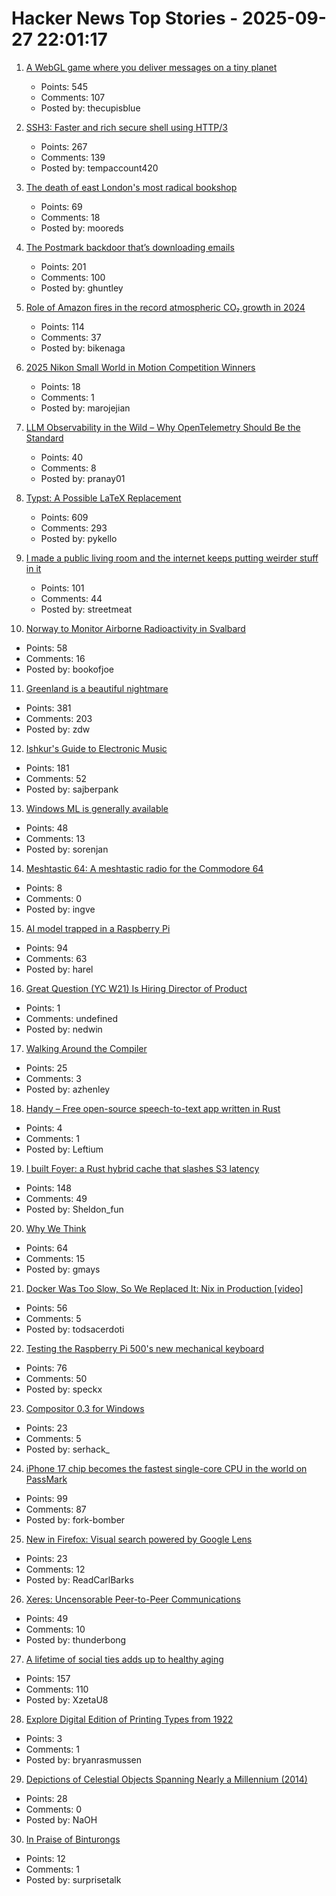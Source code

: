 # Hacker News Top Stories - 2025-09-27 22:01:17

1. [A WebGL game where you deliver messages on a tiny planet](https://messenger.abeto.co/)
   - Points: 545
   - Comments: 107
   - Posted by: thecupisblue

2. [SSH3: Faster and rich secure shell using HTTP/3](https://github.com/francoismichel/ssh3)
   - Points: 267
   - Comments: 139
   - Posted by: tempaccount420

3. [The death of east London's most radical bookshop](https://www.the-londoner.co.uk/scarlett-letters-closure-left-wing-bookshop/)
   - Points: 69
   - Comments: 18
   - Posted by: mooreds

4. [The Postmark backdoor that’s downloading emails](https://www.koi.security/blog/postmark-mcp-npm-malicious-backdoor-email-theft)
   - Points: 201
   - Comments: 100
   - Posted by: ghuntley

5. [Role of Amazon fires in the record atmospheric CO₂ growth in 2024](https://essopenarchive.org/doi/full/10.22541/essoar.175874118.83695562/v1)
   - Points: 114
   - Comments: 37
   - Posted by: bikenaga

6. [2025 Nikon Small World in Motion Competition Winners](https://www.nikonsmallworld.com/galleries/2025-small-world-in-motion-competition)
   - Points: 18
   - Comments: 1
   - Posted by: marojejian

7. [LLM Observability in the Wild – Why OpenTelemetry Should Be the Standard](https://signoz.io/blog/llm-observability-opentelemetry/)
   - Points: 40
   - Comments: 8
   - Posted by: pranay01

8. [Typst: A Possible LaTeX Replacement](https://lwn.net/Articles/1037577/)
   - Points: 609
   - Comments: 293
   - Posted by: pykello

9. [I made a public living room and the internet keeps putting weirder stuff in it](https://www.theroom.lol)
   - Points: 101
   - Comments: 44
   - Posted by: streetmeat

10. [Norway to Monitor Airborne Radioactivity in Svalbard](https://www.highnorthnews.com/en/norway-monitor-airborne-radioactivity-svalbard)
   - Points: 58
   - Comments: 16
   - Posted by: bookofjoe

11. [Greenland is a beautiful nightmare](https://matduggan.com/greenland-is-a-beautiful-nightmare/)
   - Points: 381
   - Comments: 203
   - Posted by: zdw

12. [Ishkur's Guide to Electronic Music](http://music.ishkur.com/)
   - Points: 181
   - Comments: 52
   - Posted by: sajberpank

13. [Windows ML is generally available](https://blogs.windows.com/windowsdeveloper/2025/09/23/windows-ml-is-generally-available-empowering-developers-to-scale-local-ai-across-windows-devices/)
   - Points: 48
   - Comments: 13
   - Posted by: sorenjan

14. [Meshtastic 64: A meshtastic radio for the Commodore 64](http://64jim64.blogspot.com/2025/09/meshtastic-64-meshtastic-radio-for.html)
   - Points: 8
   - Comments: 0
   - Posted by: ingve

15. [AI model trapped in a Raspberry Pi](https://blog.adafruit.com/2025/09/26/ai-model-trapped-in-raspberry-pi-piday-raspberrypi/)
   - Points: 94
   - Comments: 63
   - Posted by: harel

16. [Great Question (YC W21) Is Hiring Director of Product](https://www.ycombinator.com/companies/great-question/jobs/9crdslU-director-of-product)
   - Points: 1
   - Comments: undefined
   - Posted by: nedwin

17. [Walking Around the Compiler](https://bernsteinbear.com/blog/walking-around/)
   - Points: 25
   - Comments: 3
   - Posted by: azhenley

18. [Handy – Free open-source speech-to-text app written in Rust](https://handy.computer/)
   - Points: 4
   - Comments: 1
   - Posted by: Leftium

19. [I built Foyer: a Rust hybrid cache that slashes S3 latency](https://medium.com/@yingjunwu/the-case-for-hybrid-cache-for-object-stores-4b1f02ec6c9a)
   - Points: 148
   - Comments: 49
   - Posted by: Sheldon_fun

20. [Why We Think](https://lilianweng.github.io/posts/2025-05-01-thinking/)
   - Points: 64
   - Comments: 15
   - Posted by: gmays

21. [Docker Was Too Slow, So We Replaced It: Nix in Production [video]](https://www.youtube.com/watch?v=iPoL03tFBtU)
   - Points: 56
   - Comments: 5
   - Posted by: todsacerdoti

22. [Testing the Raspberry Pi 500's new mechanical keyboard](https://www.jeffgeerling.com/blog/2025/testing-raspberry-pi-500s-new-mechanical-keyboard)
   - Points: 76
   - Comments: 50
   - Posted by: speckx

23. [Compositor 0.3 for Windows](https://compositorapp.com/blog/2025-09-24/Compositor-Windows-03/)
   - Points: 23
   - Comments: 5
   - Posted by: serhack_

24. [iPhone 17 chip becomes the fastest single-core CPU in the world on PassMark](https://www.tomshardware.com/pc-components/cpus/apples-a19-becomes-the-fastest-single-core-cpu-in-the-world-on-passmark-beating-pc-chips-and-apples-own-m3-ultra-passively-cooled-iphone-17-chip-catapults-past-power-hungry-competitors)
   - Points: 99
   - Comments: 87
   - Posted by: fork-bomber

25. [New in Firefox: Visual search powered by Google Lens](https://connect.mozilla.org/t5/discussions/new-in-firefox-desktop-only-visual-search/m-p/106216#M41026)
   - Points: 23
   - Comments: 12
   - Posted by: ReadCarlBarks

26. [Xeres: Uncensorable Peer-to-Peer Communications](https://xeres.io/)
   - Points: 49
   - Comments: 10
   - Posted by: thunderbong

27. [A lifetime of social ties adds up to healthy aging](https://news.cornell.edu/stories/2025/09/lifetime-social-ties-adds-healthy-aging)
   - Points: 157
   - Comments: 110
   - Posted by: XzetaU8

28. [Explore Digital Edition of Printing Types from 1922](https://www.openculture.com/2025/09/explore-a-new-digital-edition-of-printing-types-the-authoritative-history-of-printing-typography-from-1922.html)
   - Points: 3
   - Comments: 1
   - Posted by: bryanrasmussen

29. [Depictions of Celestial Objects Spanning Nearly a Millennium (2014)](https://publicdomainreview.org/collection/flowers-of-the-sky/)
   - Points: 28
   - Comments: 0
   - Posted by: NaOH

30. [In Praise of Binturongs](https://satyrs.eu/garden/2025/binturongs)
   - Points: 12
   - Comments: 1
   - Posted by: surprisetalk

